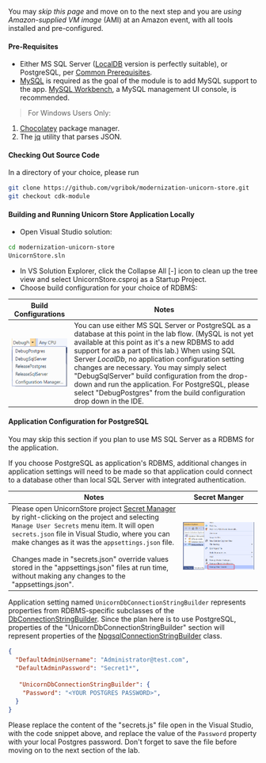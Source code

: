 <!--
+++
title = "Setting Up Dev Environment"
date = 2019-10-13T14:29:41-04:00
weight = 20
pre = "<b>1. </b>"
+++
-->

You may *skip this page* and move on to the next step and you are *using Amazon-supplied VM image* (AMI) at an Amazon event, with all tools installed and pre-configured.

#### Pre-Requisites

* Either MS SQL Server ([LocalDB](https://chocolatey.org/packages/sqllocaldb) version is perfectly suitable), or PostgreSQL, per [Common Prerequisites](../10-intro/20-prerequisites.html).
* [MySQL](https://chocolatey.org/packages/mysql) is required as the goal of the module is to add MySQL support to the app. [MySQL Workbench](https://chocolatey.org/packages/mysql.workbench), a MySQL management UI console, is recommended.

> For Windows Users Only:

1. [Chocolatey](https://chocolatey.org/docs/installation#install-with-cmdexe) package manager.
2. The [jq](https://chocolatey.org/packages/jq) utility that parses JSON.


#### Checking Out Source Code

In a directory of your choice, please run 
```bash
git clone https://github.com/vgribok/modernization-unicorn-store.git
git checkout cdk-module
```

#### Building and Running Unicorn Store Application Locally

* Open Visual Studio solution:
```bash
cd modernization-unicorn-store
UnicornStore.sln
```
* In VS Solution Explorer, click the Collapse All [-] icon to clean up the tree view and select UnicornStore.csproj as a Startup Project.
* Choose build configuration for your choice of RDBMS:

| Build Configurations                                                              | Notes |
| --------------------------------------------------------------------------------- | ----- |
| ![VS Build Configurations](images/solution-build-configurations.png?width=1000px) |  You can use either MS SQL Server or PostgreSQL as a database at this point in the lab flow. (MySQL is not yet available at this point as it's a new RDBMS to add support for as a part of this lab.) When using  SQL Server *LocalDb*, no application configuration setting changes are necessary. You may simply select "DebugSqlServer" build configuration from the drop-down and run the application. For PostgreSQL, please select "DebugPostgres" from the build configuration drop down in the IDE.|

#### Application Configuration for PostgreSQL 

You may skip this section if you plan to use MS SQL Server as a RDBMS for the application.

If you choose PostgreSQL as application's RDBMS, additional changes in application settings will need to be made so that application could connect to a database other than local SQL Server with integrated authentication.

| Notes | Secret Manger |
| ----- | ------------- |
| Please open UnicornStore project [Secret Manager](../10-intro/30-dotnet-secrets.html) by right-clicking on the project and selecting `Manage User Secrets` menu item. It will open `secrets.json` file in Visual Studio, where you can make changes as it was the `appsettings.json` file. <br/><br/> Changes made in "secrets.json" override values stored in the "appsettings.json" files at run time, without making any changes to the "appsettings.json". | ![VS Project Secret Manager Menu](images/open-project-secret-manager.png?width=1100) |

Application setting named `UnicornDbConnectionStringBuilder` represents properties from RDBMS-specific subclasses of the [DbConnectionStringBuilder](https://docs.microsoft.com/en-us/dotnet/api/system.data.common.dbconnectionstringbuilder?view=netcore-2.2). Since the plan here is to use PostgreSQL, properties of the "UnicornDbConnectionStringBuilder" section will represent properties of the [NpgsqlConnectionStringBuilder](https://www.npgsql.org/doc/api/Npgsql.NpgsqlConnectionStringBuilder.html#properties) class.

```json
{
  "DefaultAdminUsername": "Administrator@test.com",
  "DefaultAdminPassword": "Secret1*",

   "UnicornDbConnectionStringBuilder": {
    "Password": "<YOUR POSTGRES PASSWORD>",
  }
}
 ```
 Please replace the content of the "secrets.js" file open in the Visual Studio, with the code snippet above, and replace the value of the `Password` property with your local Postgres password. Don't forget to save the file before moving on to the next section of the lab.
